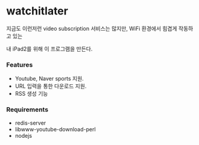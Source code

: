 watchitlater
============

지금도 이런저런 video subscription 서비스는 많지만, WiFi 환경에서 힘겹게 작동하고 있는

내 iPad2를 위해 이 프로그램을 만든다.

### Features

* Youtube, Naver sports 지원.
* URL 입력을 통한 다운로드 지원.
* RSS 생성 기능

### Requirements

* redis-server
* libwww-youtube-download-perl
* nodejs
